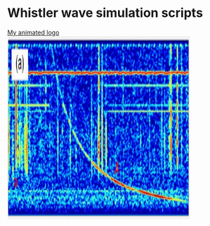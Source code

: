 # Whistler wave simulation scripts

[My animated logo](whistler_true.jpg)
![Alt text](whistler_true.jpg?raw=true "Title")
